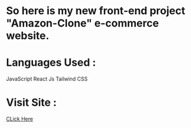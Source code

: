 # So here is my new front-end project "Amazon-Clone" e-commerce website.
# Languages Used : 
  JavaScript
  React Js
  Tailwind CSS
# Visit Site : 
  [CLick Here](https://amazon-clone-beta-topaz.vercel.app/)
